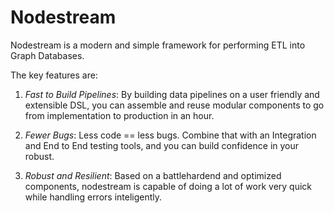 # Nodestream

Nodestream is a modern and simple framework for performing ETL into Graph Databases.

The key features are:

1. *Fast to Build Pipelines*: By building data pipelines on a user friendly and extensible DSL, you can assemble and reuse modular 
components to go from implementation to production in an hour.

2. *Fewer Bugs*: Less code == less bugs. Combine that with an Integration and End to End testing tools, and you can build confidence in your robust.

3. *Robust and Resilient*: Based on a battlehardend and optimized components, nodestream is capable of doing a lot of work very quick while handling errors inteligently.
